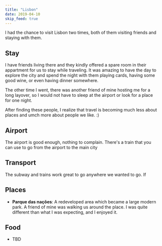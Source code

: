 ```yaml
---
title: "Lisbon"
date: 2019-04-10
skip_feed: true
---
```


I had the chance to visit Lisbon two times, both of them visiting friends and
staying with them.

## Stay

I have friends living there and they kindly offered a spare room in their
appartment for us to stay while traveling. It was amazing to have the day to
explore the city and spend the night with them playing cards, having some good
wine, or even having dinner somewhere.

The other time I went, there was another friend of mine hosting me for a long
layover, so I would not have to sleep at the airport or look for a place for
one night.

After finding these people, I realize that travel is becoming much less about
places and umch more about people we like. :)

## Airport

The airport is good enough, nothing to complain. There's a train that you can
use to go from the airport to the main city

## Transport

The subway and trains work great to go anywhere we wanted to go. If

## Places

- **Parque das nações**: A redeveloped area which became a large modern park. A
  friend of mine was walking us around the place. I was quite different than
  what I was expecting, and I enjoyed it.

## Food

- TBD
